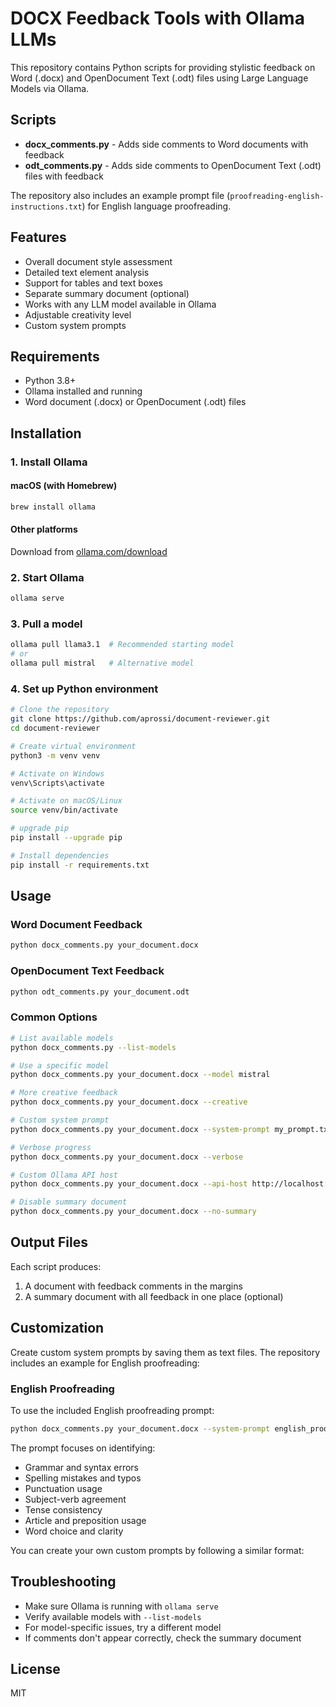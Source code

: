 # DOCX Feedback Tools with Ollama LLMs

This repository contains Python scripts for providing stylistic feedback on Word (.docx) and OpenDocument Text (.odt) files using Large Language Models via Ollama.

## Scripts

- **docx_comments.py** - Adds side comments to Word documents with feedback
- **odt_comments.py** - Adds side comments to OpenDocument Text (.odt) files with feedback

The repository also includes an example prompt file (`proofreading-english-instructions.txt`) for English language proofreading.

## Features

- Overall document style assessment
- Detailed text element analysis
- Support for tables and text boxes
- Separate summary document (optional)
- Works with any LLM model available in Ollama
- Adjustable creativity level
- Custom system prompts

## Requirements

- Python 3.8+
- Ollama installed and running
- Word document (.docx) or OpenDocument (.odt) files

## Installation

### 1. Install Ollama

#### macOS (with Homebrew)
```bash
brew install ollama
```

#### Other platforms
Download from [ollama.com/download](https://ollama.com/download)

### 2. Start Ollama
```bash
ollama serve
```

### 3. Pull a model
```bash
ollama pull llama3.1  # Recommended starting model
# or
ollama pull mistral   # Alternative model
```

### 4. Set up Python environment

```bash
# Clone the repository
git clone https://github.com/aprossi/document-reviewer.git
cd document-reviewer

# Create virtual environment
python3 -m venv venv

# Activate on Windows
venv\Scripts\activate

# Activate on macOS/Linux
source venv/bin/activate

# upgrade pip
pip install --upgrade pip

# Install dependencies
pip install -r requirements.txt
```

## Usage

### Word Document Feedback

```bash
python docx_comments.py your_document.docx
```

### OpenDocument Text Feedback

```bash
python odt_comments.py your_document.odt
```

### Common Options

```bash
# List available models
python docx_comments.py --list-models

# Use a specific model
python docx_comments.py your_document.docx --model mistral

# More creative feedback
python docx_comments.py your_document.docx --creative

# Custom system prompt
python docx_comments.py your_document.docx --system-prompt my_prompt.txt

# Verbose progress
python docx_comments.py your_document.docx --verbose

# Custom Ollama API host
python docx_comments.py your_document.docx --api-host http://localhost:11434

# Disable summary document
python docx_comments.py your_document.docx --no-summary
```

## Output Files

Each script produces:
1. A document with feedback comments in the margins
2. A summary document with all feedback in one place (optional)

## Customization

Create custom system prompts by saving them as text files. The repository includes an example for English proofreading:

### English Proofreading

To use the included English proofreading prompt:

```bash
python docx_comments.py your_document.docx --system-prompt english_proofreading_prompt.txt
```

The prompt focuses on identifying:
- Grammar and syntax errors
- Spelling mistakes and typos
- Punctuation usage
- Subject-verb agreement
- Tense consistency
- Article and preposition usage
- Word choice and clarity

You can create your own custom prompts by following a similar format:

## Troubleshooting

- Make sure Ollama is running with `ollama serve`
- Verify available models with `--list-models`
- For model-specific issues, try a different model
- If comments don't appear correctly, check the summary document

## License

MIT

